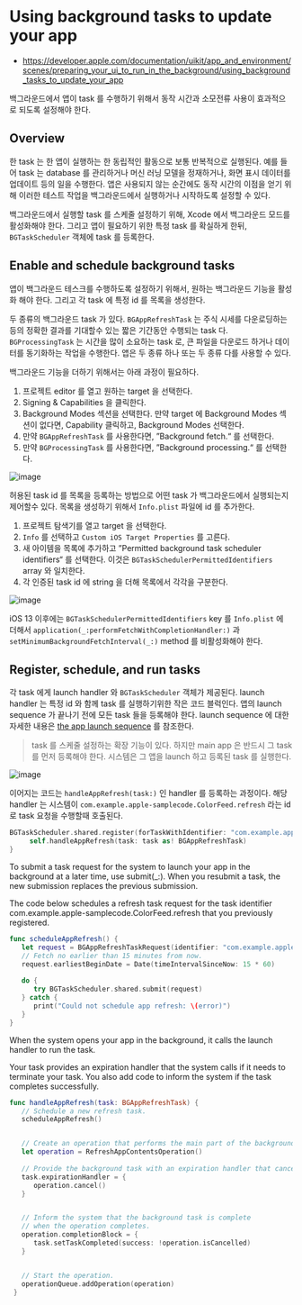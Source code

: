# Using background tasks to update your app
- https://developer.apple.com/documentation/uikit/app_and_environment/scenes/preparing_your_ui_to_run_in_the_background/using_background_tasks_to_update_your_app

백그라운드에서 앱이 task 를 수행하기 위해서 동작 시간과 소모전류 사용이 효과적으로 되도록 설정해야 한다.

## Overview

한 task 는 한 앱이 실행하는 한 동립적인 활동으로 보통 반복적으로 실행된다.
예를 들어 task 는 database 를 관리하거나 머신 러닝 모델을 정재하거나, 화면 표시 데이터를 업데이트 등의 일을 수행한다.
앱은 사용되지 않는 순간에도 동작 시간의 이점을 얻기 위해 이러한 테스트 작업을 백그라운드에서 실행하거나 시작하도록 설정할 수 있다.

백그라운드에서 실행할 task 를 스케줄 설정하기 위해, Xcode 에서 백그라운드 모드를 활성화해야 한다.
그리고 앱이 필요하기 위한 특정 task 를 확실하게 한뒤, `BGTaskScheduler` 객체에 task 를 등록한다.

## Enable and schedule background tasks

앱이 백그라운드 테스크를 수행하도록 설정하기 위해서, 원하는 백그라운드 기능을 활성화 해야 한다.
그리고 각 task 에 특정 id 를 목록을 생성한다.

두 종류의 백그라운드 task 가 있다.
`BGAppRefreshTask` 는 주식 시세를 다운로딩하는 등의 정확한 결과를 기대할수 있는 짧은 기간동안 수행되는 task 다.
`BGProcessingTask` 는 시간을 많이 소요하는 task 로, 큰 파일을 다운로드 하거나 데이터를 동기화하는 작업을 수행한다.
앱은 두 종류 하나 또는 두 종류 다를 사용할 수 있다.

백그라운드 기능을 더하기 위해서는 아래 과정이 필요하다.

1. 프로젝트 editor 를 열고 원하는 target 을 선택한다.
1. Signing & Capabilities 을 클릭한다.
1. Background Modes 섹션을 선택한다. 만약 target 에 Background Modes 섹션이 없다면, Capability 클릭하고, Background Modes 선택한다.
1. 만약 `BGAppRefreshTask` 를 사용한다면, ”Background fetch.“ 를 선택한다.
1. 만약 `BGProcessingTask` 를 사용한다면, ”Background processing.“ 를 선택한다.

![image](https://github.com/mallamhando/study/assets/30172441/787bca8f-d7f4-4a5b-87bb-b6fce1fe6592)

허용된 task id 를 목록을 등록하는 방법으로 어떤 task 가 백그라운드에서 실행되는지 제어할수 있다.
목록을 생성하기 위해서 `Info.plist` 파일에 id 를 추가한다.

1. 프로젝트 탐색기를 열고 target 을 선택한다.
1. `Info` 를 선택하고 `Custom iOS Target Properties` 를 고른다.
1. 새 아이템을 목록에 추가하고 ”Permitted background task scheduler identifiers“ 를 선택한다. 이것은 `BGTaskSchedulerPermittedIdentifiers` array 와 일치한다.
1. 각 인증된 task id 에 string 을 더해 목록에서 각각을 구분한다.

![image](https://github.com/mallamhando/study/assets/30172441/7bbcae0f-ceaf-40c7-a95f-5b81409c55f6)

iOS 13 이후에는 `BGTaskSchedulerPermittedIdentifiers` key 를 `Info.plist` 에 더해서 `application(_:performFetchWithCompletionHandler:)` 과 `setMinimumBackgroundFetchInterval(_:)` method 를 비활성화해야 한다.

## Register, schedule, and run tasks

각 task 에게 launch handler 와 `BGTaskScheduler` 객체가 제공된다.
launch handler 는 특정 id 와 함께 task 를 실행하기위한 작은 코드 블럭인다.
앱의 launch sequence 가 끝나기 전에 모든 task 들을 등록해야 한다.
launch sequence 에 대한 자세한 내용은 [the app launch sequence](https://developer.apple.com/documentation/uikit/app_and_environment/responding_to_the_launch_of_your_app/about_the_app_launch_sequence) 를 참조한다.

> task 를 스케줄 설정하는 확장 기능이 있다. 하지만 main app 은 반드시 그 task 를 먼저 등록해야 한다.
> 시스템은 그 앱을 launch 하고 등록된 task 를 실행한다.

![image](https://github.com/mallamhando/study/assets/30172441/a86230a9-aa50-494e-8436-41f079a78b4c)

이어지는 코드는 `handleAppRefresh(task:)` 인 handler 를 등록하는 과정이다.
해당 handler 는 시스템이 `com.example.apple-samplecode.ColorFeed.refresh` 라는 id 로 task 요청을 수행할때 호출된다.

```swift
BGTaskScheduler.shared.register(forTaskWithIdentifier: "com.example.apple-samplecode.ColorFeed.refresh", using: nil) { task in
     self.handleAppRefresh(task: task as! BGAppRefreshTask)
}
```

To submit a task request for the system to launch your app in the background at a later time, use submit(_:). When you resubmit a task, the new submission replaces the previous submission.

The code below schedules a refresh task request for the task identifier com.example.apple-samplecode.ColorFeed.refresh that you previously registered.

```swift
func scheduleAppRefresh() {
   let request = BGAppRefreshTaskRequest(identifier: "com.example.apple-samplecode.ColorFeed.refresh")
   // Fetch no earlier than 15 minutes from now.
   request.earliestBeginDate = Date(timeIntervalSinceNow: 15 * 60)
        
   do {
      try BGTaskScheduler.shared.submit(request)
   } catch {
      print("Could not schedule app refresh: \(error)")
   }
}
```

When the system opens your app in the background, it calls the launch handler to run the task.

Your task provides an expiration handler that the system calls if it needs to terminate your task. You also add code to inform the system if the task completes successfully.

```swift
func handleAppRefresh(task: BGAppRefreshTask) {
   // Schedule a new refresh task.
   scheduleAppRefresh()


   // Create an operation that performs the main part of the background task.
   let operation = RefreshAppContentsOperation()
   
   // Provide the background task with an expiration handler that cancels the operation.
   task.expirationHandler = {
      operation.cancel()
   }


   // Inform the system that the background task is complete
   // when the operation completes.
   operation.completionBlock = {
      task.setTaskCompleted(success: !operation.isCancelled)
   }


   // Start the operation.
   operationQueue.addOperation(operation)
 }
```
